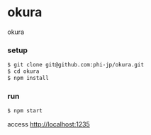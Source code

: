 okura
=====

okura


### setup

```sh
$ git clone git@github.com:phi-jp/okura.git
$ cd okura
$ npm install
```

### run

```sh
$ npm start
```

access <http://localhost:1235>
